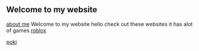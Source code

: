 ## Welcome to my website
[about me](about.md)
Welcome to my website
hello
check out these websites it has alot of games
[roblox](https://www.roblox.com)

[poki](https://poki.com)
